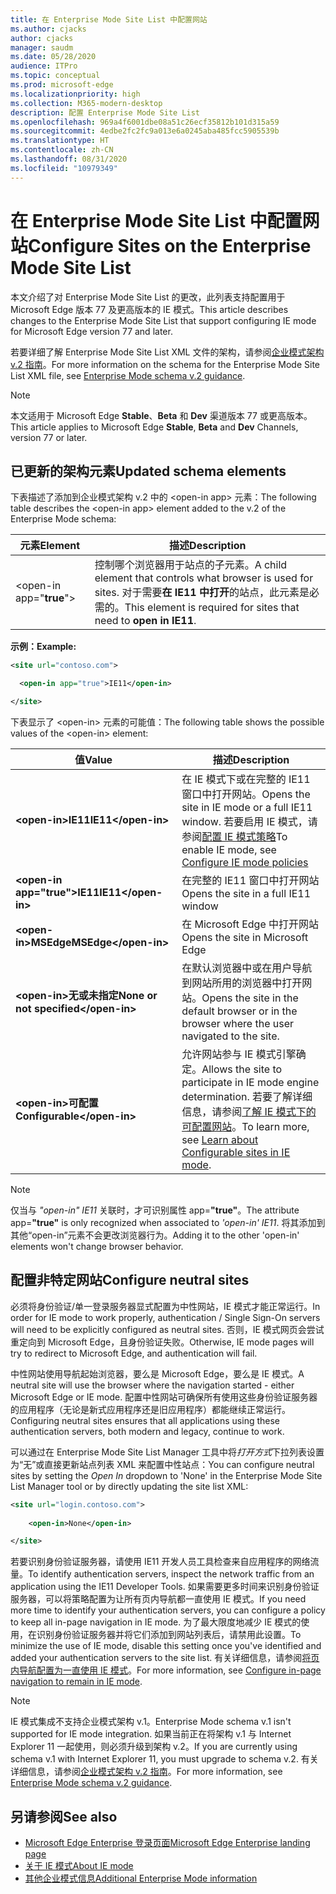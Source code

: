 ```yaml
---
title: 在 Enterprise Mode Site List 中配置网站
ms.author: cjacks
author: cjacks
manager: saudm
ms.date: 05/28/2020
audience: ITPro
ms.topic: conceptual
ms.prod: microsoft-edge
ms.localizationpriority: high
ms.collection: M365-modern-desktop
description: 配置 Enterprise Mode Site List
ms.openlocfilehash: 969a4f6001dbe08a51c26ecf35812b101d315a59
ms.sourcegitcommit: 4edbe2fc2fc9a013e6a0245aba485fcc5905539b
ms.translationtype: HT
ms.contentlocale: zh-CN
ms.lasthandoff: 08/31/2020
ms.locfileid: "10979349"
---
```

# <span data-ttu-id="7d361-103">在 Enterprise Mode Site List 中配置网站</span><span class="sxs-lookup"><span data-stu-id="7d361-103">Configure Sites on the Enterprise Mode Site List</span></span>

<span data-ttu-id="7d361-104">本文介绍了对 Enterprise Mode Site List 的更改，此列表支持配置用于 Microsoft Edge 版本 77 及更高版本的 IE 模式。</span><span class="sxs-lookup"><span data-stu-id="7d361-104">This article describes changes to the Enterprise Mode Site List that support configuring IE mode for Microsoft Edge version 77 and later.</span></span>

<span data-ttu-id="7d361-105">若要详细了解 Enterprise Mode Site List XML 文件的架构，请参阅[企业模式架构 v.2 指南](https://docs.microsoft.com/internet-explorer/ie11-deploy-guide/enterprise-mode-schema-version-2-guidance)。</span><span class="sxs-lookup"><span data-stu-id="7d361-105">For more information on the schema for the Enterprise Mode Site List XML file, see [Enterprise Mode schema v.2 guidance](https://docs.microsoft.com/internet-explorer/ie11-deploy-guide/enterprise-mode-schema-version-2-guidance).</span></span>

> [!NOTE]
> <span data-ttu-id="7d361-106">本文适用于 Microsoft Edge **Stable**、**Beta** 和 **Dev** 渠道版本 77 或更高版本。</span><span class="sxs-lookup"><span data-stu-id="7d361-106">This article applies to Microsoft Edge **Stable**, **Beta** and **Dev** Channels, version 77 or later.</span></span>

## <span data-ttu-id="7d361-107">已更新的架构元素</span><span class="sxs-lookup"><span data-stu-id="7d361-107">Updated schema elements</span></span>

<span data-ttu-id="7d361-108">下表描述了添加到企业模式架构 v.2 中的 \<open-in app\> 元素：</span><span class="sxs-lookup"><span data-stu-id="7d361-108">The following table describes the \<open-in app\> element added to the v.2 of the Enterprise Mode schema:</span></span>

| **<span data-ttu-id="7d361-109">元素</span><span class="sxs-lookup"><span data-stu-id="7d361-109">Element</span></span>** | **<span data-ttu-id="7d361-110">描述</span><span class="sxs-lookup"><span data-stu-id="7d361-110">Description</span></span>** |
| --- | --- |
| \<open-in app="**true**"\> | <span data-ttu-id="7d361-111">控制哪个浏览器用于站点的子元素。</span><span class="sxs-lookup"><span data-stu-id="7d361-111">A child element that controls what browser is used for sites.</span></span> <span data-ttu-id="7d361-112">对于需要**在 IE11 中打开**的站点，此元素是必需的。</span><span class="sxs-lookup"><span data-stu-id="7d361-112">This element is required for sites that need to **open in IE11**.</span></span>|

**<span data-ttu-id="7d361-113">示例：</span><span class="sxs-lookup"><span data-stu-id="7d361-113">Example:</span></span>**

``` xml
<site url="contoso.com">

  <open-in app="true">IE11</open-in>

</site>
```

<span data-ttu-id="7d361-114">下表显示了 \<open-in\> 元素的可能值：</span><span class="sxs-lookup"><span data-stu-id="7d361-114">The following table shows the possible values of the \<open-in\> element:</span></span>

| **<span data-ttu-id="7d361-115">值</span><span class="sxs-lookup"><span data-stu-id="7d361-115">Value</span></span>** | **<span data-ttu-id="7d361-116">描述</span><span class="sxs-lookup"><span data-stu-id="7d361-116">Description</span></span>** |
| --- | --- |
| **\<open-in\><span data-ttu-id="7d361-117">IE11</span><span class="sxs-lookup"><span data-stu-id="7d361-117">IE11</span></span>\</open-in\>** | <span data-ttu-id="7d361-118">在 IE 模式下或在完整的 IE11 窗口中打开网站。</span><span class="sxs-lookup"><span data-stu-id="7d361-118">Opens the site in IE mode or a full IE11 window.</span></span> <span data-ttu-id="7d361-119">若要启用 IE 模式，请参阅[配置 IE 模式策略](https://docs.microsoft.com/deployedge/edge-ie-mode-policies)</span><span class="sxs-lookup"><span data-stu-id="7d361-119">To enable IE mode, see [Configure IE mode policies](https://docs.microsoft.com/deployedge/edge-ie-mode-policies)</span></span>|
| **\<open-in app="**true**"\><span data-ttu-id="7d361-120">IE11</span><span class="sxs-lookup"><span data-stu-id="7d361-120">IE11</span></span>\</open-in\>** | <span data-ttu-id="7d361-121">在完整的 IE11 窗口中打开网站</span><span class="sxs-lookup"><span data-stu-id="7d361-121">Opens the site in a full IE11 window</span></span> |
| **\<open-in\><span data-ttu-id="7d361-122">MSEdge</span><span class="sxs-lookup"><span data-stu-id="7d361-122">MSEdge</span></span>\</open-in\>** | <span data-ttu-id="7d361-123">在 Microsoft Edge 中打开网站</span><span class="sxs-lookup"><span data-stu-id="7d361-123">Opens the site in Microsoft Edge</span></span> |
| **\<open-in\><span data-ttu-id="7d361-124">无或未指定</span><span class="sxs-lookup"><span data-stu-id="7d361-124">None or not specified</span></span>\</open-in\>** | <span data-ttu-id="7d361-125">在默认浏览器中或在用户导航到网站所用的浏览器中打开网站。</span><span class="sxs-lookup"><span data-stu-id="7d361-125">Opens the site in the default browser or in the browser where the user navigated to the site.</span></span> |
|**\<open-in\><span data-ttu-id="7d361-126">可配置</span><span class="sxs-lookup"><span data-stu-id="7d361-126">Configurable</span></span>\</open-in\>** | <span data-ttu-id="7d361-127">允许网站参与 IE 模式引擎确定。</span><span class="sxs-lookup"><span data-stu-id="7d361-127">Allows the site to participate in IE mode engine determination.</span></span> <span data-ttu-id="7d361-128">若要了解详细信息，请参阅[了解 IE 模式下的可配置网站](edge-learnmore-configurable-sites-ie-mode.md)。</span><span class="sxs-lookup"><span data-stu-id="7d361-128">To learn more, see [Learn about Configurable sites in IE mode](edge-learnmore-configurable-sites-ie-mode.md).</span></span>  |

>[!NOTE]
> <span data-ttu-id="7d361-129">仅当与 _"open-in" IE11_ 关联时，才可识别属性 app=**"true"**。</span><span class="sxs-lookup"><span data-stu-id="7d361-129">The attribute app=**"true"** is only recognized when associated to _'open-in' IE11_.</span></span> <span data-ttu-id="7d361-130">将其添加到其他“open-in”元素不会更改浏览器行为。</span><span class="sxs-lookup"><span data-stu-id="7d361-130">Adding it to the other 'open-in' elements won't change browser behavior.</span></span>   

## <span data-ttu-id="7d361-131">配置非特定网站</span><span class="sxs-lookup"><span data-stu-id="7d361-131">Configure neutral sites</span></span>

<span data-ttu-id="7d361-132">必须将身份验证/单一登录服务器显式配置为中性网站，IE 模式才能正常运行。</span><span class="sxs-lookup"><span data-stu-id="7d361-132">In order for IE mode to work properly, authentication / Single Sign-On servers will need to be explicitly configured as neutral sites.</span></span> <span data-ttu-id="7d361-133">否则，IE 模式网页会尝试重定向到 Microsoft Edge，且身份验证失败。</span><span class="sxs-lookup"><span data-stu-id="7d361-133">Otherwise, IE mode pages will try to redirect to Microsoft Edge, and authentication will fail.</span></span>

<span data-ttu-id="7d361-134">中性网站使用导航起始浏览器，要么是 Microsoft Edge，要么是 IE 模式。</span><span class="sxs-lookup"><span data-stu-id="7d361-134">A neutral site will use the browser where the navigation started - either Microsoft Edge or IE mode.</span></span> <span data-ttu-id="7d361-135">配置中性网站可确保所有使用这些身份验证服务器的应用程序（无论是新式应用程序还是旧应用程序）都能继续正常运行。</span><span class="sxs-lookup"><span data-stu-id="7d361-135">Configuring neutral sites ensures that all applications using these authentication servers, both modern and legacy, continue to work.</span></span>

<span data-ttu-id="7d361-136">可以通过在 Enterprise Mode Site List Manager 工具中将*打开方式*下拉列表设置为“无”或直接更新站点列表 XML 来配置中性站点：</span><span class="sxs-lookup"><span data-stu-id="7d361-136">You can configure neutral sites by setting the *Open In* dropdown to 'None' in the Enterprise Mode Site List Manager tool or by directly updating the site list XML:</span></span>

``` xml
<site url="login.contoso.com">
   
    <open-in>None</open-in>

</site>
```

<span data-ttu-id="7d361-137">若要识别身份验证服务器，请使用 IE11 开发人员工具检查来自应用程序的网络流量。</span><span class="sxs-lookup"><span data-stu-id="7d361-137">To identify authentication servers, inspect the network traffic from an application using the IE11 Developer Tools.</span></span> <span data-ttu-id="7d361-138">如果需要更多时间来识别身份验证服务器，可以将策略配置为让所有页内导航都一直使用 IE 模式。</span><span class="sxs-lookup"><span data-stu-id="7d361-138">If you need more time to identify your authentication servers, you can configure a policy to keep all in-page navigation in IE mode.</span></span> <span data-ttu-id="7d361-139">为了最大限度地减少 IE 模式的使用，在识别身份验证服务器并将它们添加到网站列表后，请禁用此设置。</span><span class="sxs-lookup"><span data-stu-id="7d361-139">To minimize the use of IE mode, disable this setting once you've identified and added your authentication servers to the site list.</span></span> <span data-ttu-id="7d361-140">有关详细信息，请参阅[将页内导航配置为一直使用 IE 模式](https://docs.microsoft.com/deployedge/microsoft-edge-policies#internetexplorerintegrationsiteredirect)。</span><span class="sxs-lookup"><span data-stu-id="7d361-140">For more information, see [Configure in-page navigation to remain in IE mode](https://docs.microsoft.com/deployedge/microsoft-edge-policies#internetexplorerintegrationsiteredirect).</span></span>

>[!NOTE]
   ><span data-ttu-id="7d361-141">IE 模式集成不支持企业模式架构 v.1。</span><span class="sxs-lookup"><span data-stu-id="7d361-141">Enterprise Mode schema v.1 isn't supported for IE mode integration.</span></span> <span data-ttu-id="7d361-142">如果当前正在将架构 v.1 与 Internet Explorer 11 一起使用，则必须升级到架构 v.2。</span><span class="sxs-lookup"><span data-stu-id="7d361-142">If you are currently using schema v.1 with Internet Explorer 11, you must upgrade to schema v.2.</span></span> <span data-ttu-id="7d361-143">有关详细信息，请参阅[企业模式架构 v.2 指南](https://docs.microsoft.com/internet-explorer/ie11-deploy-guide/enterprise-mode-schema-version-2-guidance)。</span><span class="sxs-lookup"><span data-stu-id="7d361-143">For more information, see [Enterprise Mode schema v.2 guidance](https://docs.microsoft.com/internet-explorer/ie11-deploy-guide/enterprise-mode-schema-version-2-guidance).</span></span>

## <span data-ttu-id="7d361-144">另请参阅</span><span class="sxs-lookup"><span data-stu-id="7d361-144">See also</span></span>

- [<span data-ttu-id="7d361-145">Microsoft Edge Enterprise 登录页面</span><span class="sxs-lookup"><span data-stu-id="7d361-145">Microsoft Edge Enterprise landing page</span></span>](https://aka.ms/EdgeEnterprise)
- [<span data-ttu-id="7d361-146">关于 IE 模式</span><span class="sxs-lookup"><span data-stu-id="7d361-146">About IE mode</span></span>](https://docs.microsoft.com/deployedge/edge-ie-mode)
- [<span data-ttu-id="7d361-147">其他企业模式信息</span><span class="sxs-lookup"><span data-stu-id="7d361-147">Additional Enterprise Mode information</span></span>](https://docs.microsoft.com/internet-explorer/ie11-deploy-guide/enterprise-mode-overview-for-ie11)